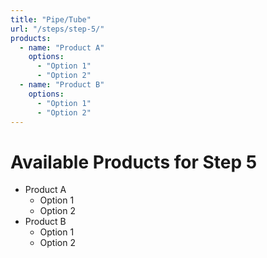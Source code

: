 ```yaml
---
title: "Pipe/Tube"
url: "/steps/step-5/"
products:
  - name: "Product A"
    options:
      - "Option 1"
      - "Option 2"
  - name: "Product B"
    options:
      - "Option 1"
      - "Option 2"
---
```


# Available Products for Step 5

- Product A
  - Option 1
  - Option 2
- Product B
  - Option 1
  - Option 2